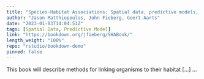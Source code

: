 ```yaml
---
title: "Species-Habitat Associations: Spatial data, predictive models, and ecological insights"
author: "Jason Matthiopoulos, John Fieberg, Geert Aarts"
date: "2023-01-03T14:04:51Z"
tags: [Spatial Data, Predictive Model]
link: "https://bookdown.org/jfieberg/SHABook/"
length_weight: "100%"
repo: "rstudio/bookdown-demo"
pinned: false
---
```


This book will describe methods for linking organisms to their habitat [...]  ...
